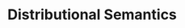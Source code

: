 ---
types: "word"

title: "Distributional Semantics"

categories: ['']

tags: ['Distributional', 'Semantics']

arabic: ['الدلالة التوزيعية']

publishers: ['خوارزميات الذكاء الاصطناعي في تحليل النص العربي']

types: "word"

slug: ""
---